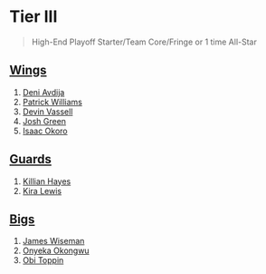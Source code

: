 Tier III
===
>High-End Playoff Starter/Team Core/Fringe or 1 time All-Star

## [Wings](tier3_wings)
1. [Deni Avdija](players/deni_avdija.md)
1. [Patrick Williams](players/patrick_williams.md)
1. [Devin Vassell](players/devin_vassell.md)
1. [Josh Green](players/josh_green.md)
1. [Isaac Okoro](players/isaac_okoro.md)

## [Guards](tier3_guards)
1. [Killian Hayes](players/killian_hayes.md)
1. [Kira Lewis](players/kira_lewis.md)

## [Bigs](tier3_bigs)
1. [James Wiseman](players/james_wiseman.md)
1. [Onyeka Okongwu](players/onyeka_okongwu.md)
1. [Obi Toppin](players/obi_toppin.md)